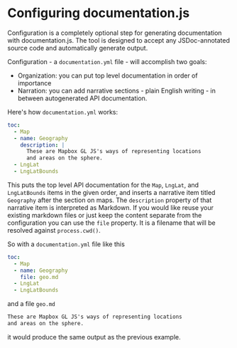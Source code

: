 # Configuring documentation.js

Configuration is a completely optional step for generating documentation
with documentation.js. The tool is designed to accept any JSDoc-annotated
source code and automatically generate output.

Configuration - a `documentation.yml` file - will accomplish two goals:

* Organization: you can put top level documentation in order of importance
* Narration: you can add narrative sections - plain English writing - in
  between autogenerated API documentation.

Here's how `documentation.yml` works:

```yml
toc:
  - Map
  - name: Geography
    description: |
      These are Mapbox GL JS's ways of representing locations
      and areas on the sphere.
  - LngLat
  - LngLatBounds
```

This puts the top level API documentation for the `Map`, `LngLat`, and `LngLatBounds`
items in the given order, and inserts a narrative item titled `Geography`
after the section on maps. The `description` property of that narrative item
is interpreted as Markdown.
If you would like reuse your existing markdown files or just keep the content separate from the configuration you can use the `file` property. It is a filename that will be resolved against `process.cwd()`.

So with a `documentation.yml` file like this

```yml
toc:
  - Map
  - name: Geography
    file: geo.md
  - LngLat
  - LngLatBounds
```

and a file `geo.md`

```markdown
These are Mapbox GL JS's ways of representing locations
and areas on the sphere.
```

it would produce the same output as the previous example.

